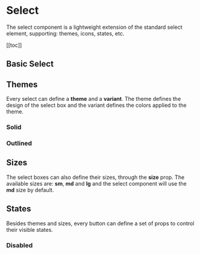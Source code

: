 # Select

The select component is a lightweight extension of the standard select element, supporting: themes, icons, states, etc.

[[toc]]

## Basic Select

<SelectProxy />

## Themes

Every select can define a **theme** and a **variant**. The theme defines the design of the select box and the variant defines the colors applied to the theme.

### Solid

<p class="components-inline">
    <SelectProxy theme="solid" />
    <SelectProxy theme="solid" variant="primary" />
    <SelectProxy theme="solid" variant="secondary" />
    <SelectProxy theme="solid" variant="danger" />
    <SelectProxy theme="solid" variant="warning" />
    <SelectProxy theme="solid" variant="success" />
    <SelectProxy theme="solid" variant="info" />
</p>

### Outlined

<p class="components-inline">
    <SelectProxy theme="outlined" />
    <SelectProxy theme="outlined" variant="primary" />
    <SelectProxy theme="outlined" variant="secondary" />
    <SelectProxy theme="outlined" variant="danger" />
    <SelectProxy theme="outlined" variant="warning" />
    <SelectProxy theme="outlined" variant="success" />
    <SelectProxy theme="outlined" variant="info" />
</p>

## Sizes

The select boxes can also define their sizes, through the **size** prop. The available sizes are: **sm**, **md** and **lg** and the select component will use the **md** size by default.

<p class="components-inline">
    <SelectProxy size="sm" />
    <SelectProxy size="md" />
    <SelectProxy size="lg" />
</p>

## States

Besides themes and sizes, every button can define a set of props to control their visible states.

### Disabled

<p class="components-inline">
    <SelectProxy disabled />
</p>

<p class="components-inline">
    <SelectProxy disabled theme="solid" />
    <SelectProxy disabled theme="solid" variant="primary" />
    <SelectProxy disabled theme="solid" variant="secondary" />
    <SelectProxy disabled theme="solid" variant="danger" />
    <SelectProxy disabled theme="solid" variant="warning" />
    <SelectProxy disabled theme="solid" variant="success" />
    <SelectProxy disabled theme="solid" variant="info" />
</p>

<p class="components-inline">
    <SelectProxy disabled theme="outlined" />
    <SelectProxy disabled theme="outlined" variant="primary" />
    <SelectProxy disabled theme="outlined" variant="secondary" />
    <SelectProxy disabled theme="outlined" variant="danger" />
    <SelectProxy disabled theme="outlined" variant="warning" />
    <SelectProxy disabled theme="outlined" variant="success" />
    <SelectProxy disabled theme="outlined" variant="info" />
</p>
